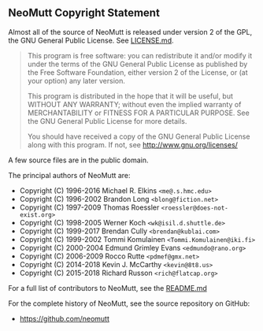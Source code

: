 NeoMutt Copyright Statement
---------------------------

Almost all of the source of NeoMutt is released under version 2 of the GPL, the
GNU General Public License.  See [LICENSE.md](LICENSE.md).

> This program is free software: you can redistribute it and/or modify it under
> the terms of the GNU General Public License as published by the Free Software
> Foundation, either version 2 of the License, or (at your option) any later
> version.
>
> This program is distributed in the hope that it will be useful, but WITHOUT
> ANY WARRANTY; without even the implied warranty of MERCHANTABILITY or FITNESS
> FOR A PARTICULAR PURPOSE.  See the GNU General Public License for more
> details.
>
> You should have received a copy of the GNU General Public License along with
> this program.  If not, see http://www.gnu.org/licenses/

A few source files are in the public domain.

The principal authors of NeoMutt are:

- Copyright (C) 1996-2016 Michael R. Elkins `<me@.s.hmc.edu>`
- Copyright (C) 1996-2002 Brandon Long `<blong@fiction.net>`
- Copyright (C) 1997-2009 Thomas Roessler `<roessler@does-not-exist.org>`
- Copyright (C) 1998-2005 Werner Koch `<wk@isil.d.shuttle.de>`
- Copyright (C) 1999-2017 Brendan Cully `<brendan@kublai.com>`
- Copyright (C) 1999-2002 Tommi Komulainen `<Tommi.Komulainen@iki.fi>`
- Copyright (C) 2000-2004 Edmund Grimley Evans `<edmundo@rano.org>`
- Copyright (C) 2006-2009 Rocco Rutte `<pdmef@gmx.net>`
- Copyright (C) 2014-2018 Kevin J. McCarthy `<kevin@8t8.us>`
- Copyright (C) 2015-2018 Richard Russon `<rich@flatcap.org>`

For a full list of contributors to NeoMutt, see the [README.md](README.md)

For the complete history of NeoMutt, see the source repository on GitHub:

- https://github.com/neomutt

